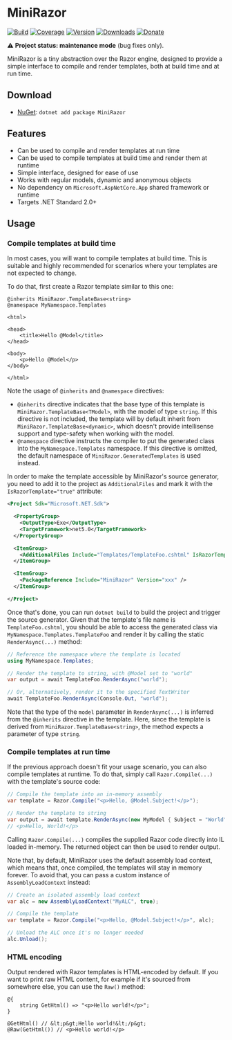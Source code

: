 # MiniRazor

[![Build](https://github.com/Tyrrrz/MiniRazor/workflows/CI/badge.svg?branch=master)](https://github.com/Tyrrrz/MiniRazor/actions)
[![Coverage](https://codecov.io/gh/Tyrrrz/MiniRazor/branch/master/graph/badge.svg)](https://codecov.io/gh/Tyrrrz/MiniRazor)
[![Version](https://img.shields.io/nuget/v/MiniRazor.svg)](https://nuget.org/packages/MiniRazor)
[![Downloads](https://img.shields.io/nuget/dt/MiniRazor.svg)](https://nuget.org/packages/MiniRazor)
[![Donate](https://img.shields.io/badge/donate-$$$-purple.svg)](https://tyrrrz.me/donate)

⚠️ **Project status: maintenance mode** (bug fixes only).

MiniRazor is a tiny abstraction over the Razor engine, designed to provide a simple interface to compile and render templates, both at build time and at run time.

## Download

- [NuGet](https://nuget.org/packages/MiniRazor): `dotnet add package MiniRazor`

## Features

- Can be used to compile and render templates at run time
- Can be used to compile templates at build time and render them at runtime
- Simple interface, designed for ease of use
- Works with regular models, dynamic and anonymous objects
- No dependency on `Microsoft.AspNetCore.App` shared framework or runtime
- Targets .NET Standard 2.0+

## Usage

### Compile templates at build time

In most cases, you will want to compile templates at build time. This is suitable and highly recommended for scenarios where your templates are not expected to change.

To do that, first create a Razor template similar to this one:

```razor
@inherits MiniRazor.TemplateBase<string>
@namespace MyNamespace.Templates

<html>

<head>
    <title>Hello @Model</title>
</head>

<body>
    <p>Hello @Model</p>
</body>

</html>
```

Note the usage of `@inherits` and `@namespace` directives:

- `@inherits` directive indicates that the base type of this template is `MiniRazor.TemplateBase<TModel>`, with the model of type `string`. If this directive is not included, the template will by default inherit from `MiniRazor.TemplateBase<dynamic>`, which doesn't provide intellisense support and type-safety when working with the model.
- `@namespace` directive instructs the compiler to put the generated class into the `MyNamespace.Templates` namespace. If this directive is omitted, the default namespace of `MiniRazor.GeneratedTemplates` is used instead.

In order to make the template accessible by MiniRazor's source generator, you need to add it to the project as `AdditionalFiles` and mark it with the `IsRazorTemplate="true"` attribute:

```xml
<Project Sdk="Microsoft.NET.Sdk">

  <PropertyGroup>
    <OutputType>Exe</OutputType>
    <TargetFramework>net5.0</TargetFramework>
  </PropertyGroup>

  <ItemGroup>
    <AdditionalFiles Include="Templates/TemplateFoo.cshtml" IsRazorTemplate="true" />
  </ItemGroup>

  <ItemGroup>
    <PackageReference Include="MiniRazor" Version="xxx" />
  </ItemGroup>

</Project>
```

Once that's done, you can run `dotnet build` to build the project and trigger the source generator. Given that the template's file name is `TemplateFoo.cshtml`, you should be able to access the generated class via `MyNamespace.Templates.TemplateFoo` and render it by calling the static `RenderAsync(...)` method:

```csharp
// Reference the namespace where the template is located
using MyNamespace.Templates;

// Render the template to string, with @Model set to "world"
var output = await TemplateFoo.RenderAsync("world");

// Or, alternatively, render it to the specified TextWriter
await TemplateFoo.RenderAsync(Console.Out, "world");
```

Note that the type of the `model` parameter in `RenderAsync(...)` is inferred from the `@inherits` directive in the template. Here, since the template is derived from `MiniRazor.TemplateBase<string>`, the method expects a parameter of type `string`.

### Compile templates at run time

If the previous approach doesn't fit your usage scenario, you can also compile templates at runtime. To do that, simply call `Razor.Compile(...)` with the template's source code:

```csharp
// Compile the template into an in-memory assembly
var template = Razor.Compile("<p>Hello, @Model.Subject!</p>");

// Render the template to string
var output = await template.RenderAsync(new MyModel { Subject = "World" });
// <p>Hello, World!</p>
```

Calling `Razor.Compile(...)` compiles the supplied Razor code directly into IL loaded in-memory. The returned object can then be used to render output.

Note that, by default, MiniRazor uses the default assembly load context, which means that, once compiled, the templates will stay in memory forever. To avoid that, you can pass a custom instance of `AssemblyLoadContext` instead:

```csharp
// Create an isolated assembly load context
var alc = new AssemblyLoadContext("MyALC", true);

// Compile the template
var template = Razor.Compile("<p>Hello, @Model.Subject!</p>", alc);

// Unload the ALC once it's no longer needed
alc.Unload();
```

### HTML encoding

Output rendered with Razor templates is HTML-encoded by default. If you want to print raw HTML content, for example if it's sourced from somewhere else, you can use the `Raw()` method:

```razor
@{
    string GetHtml() => "<p>Hello world!</p>";
}

@GetHtml() // &lt;p&gt;Hello world!&lt;/p&gt; 
@Raw(GetHtml()) // <p>Hello world!</p>
```
